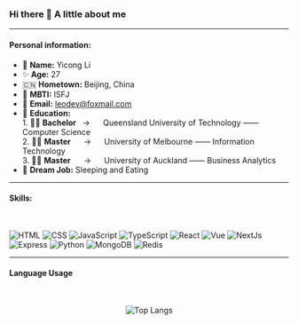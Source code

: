 ### Hi there 👋  A little about me

---

<h4>Personal information:</h4>

- 🧐 **Name:** Yicong Li
- ✨ **Age:** 27
- 🇨🇳 **Hometown:** Beijing, China
- 🧌 **MBTI:** ISFJ
- 📧 **Email:** leodev@foxmail.com
- 🎒 **Education:**
   <br /> 1. 🧑‍🎓 **Bachelor** &nbsp; -> &nbsp;&nbsp;&nbsp;&nbsp; Queensland University of Technology —— Computer Science  
   2. 🧑‍🎓 **Master** &nbsp;&nbsp;&nbsp;&nbsp; -> &nbsp;&nbsp;&nbsp;&nbsp;&nbsp;University of Melbourne —— Information Technology
     <br /> 3. 🧑‍🎓 **Master** &nbsp;&nbsp;&nbsp;&nbsp; -> &nbsp;&nbsp;&nbsp;&nbsp;&nbsp;University of Auckland —— Business Analytics
- 🥹 **Dream Job:** Sleeping and Eating 

---

<h4>Skills:</h4>
<br>

![HTML](https://img.shields.io/badge/-HTML-E34F26?logo=HTML5&logoColor=white&style=flat)
![CSS](https://img.shields.io/badge/-CSS-1572B6?logo=CSS3&logoColor=white&style=flat)
![JavaScript](https://img.shields.io/badge/-JavaScript-F7DF1E?logo=javascript&logoColor=white&style=flat)
![TypeScript](https://img.shields.io/badge/-TypeScript-3178C6?logo=TypeScript&logoColor=white&style=flat)
![React](https://img.shields.io/badge/-React.js-61DAFB?logo=react&logoColor=white&style=flat)
![Vue](https://img.shields.io/badge/-Vue.js-4FC08D?logo=vuedotjs&logoColor=white&style=flat)
![NextJs](https://img.shields.io/badge/-Next.js-000000?logo=nextdotjs&logoColor=white&style=flat)
![Express](https://img.shields.io/badge/-Express-000000?logo=Express&logoColor=white&style=flat)
![Python](https://img.shields.io/badge/-Python-3776AB?logo=Python&logoColor=white&style=flat)
![MongoDB](https://img.shields.io/badge/-MongoDB-47A248?logo=mongodb&logoColor=white&style=flat)
![Redis](https://img.shields.io/badge/-Redis-FF4438?logo=Redis&logoColor=white&style=flat)



---
<h4>Language Usage</h4> 
<br>
<p align="center"> 

<!-- 语言分布 -->
<img src="https://github-readme-stats.vercel.app/api/top-langs/?username=Yicong-Lii&layout=compact&theme=dark" alt="Top Langs" />

</p>
